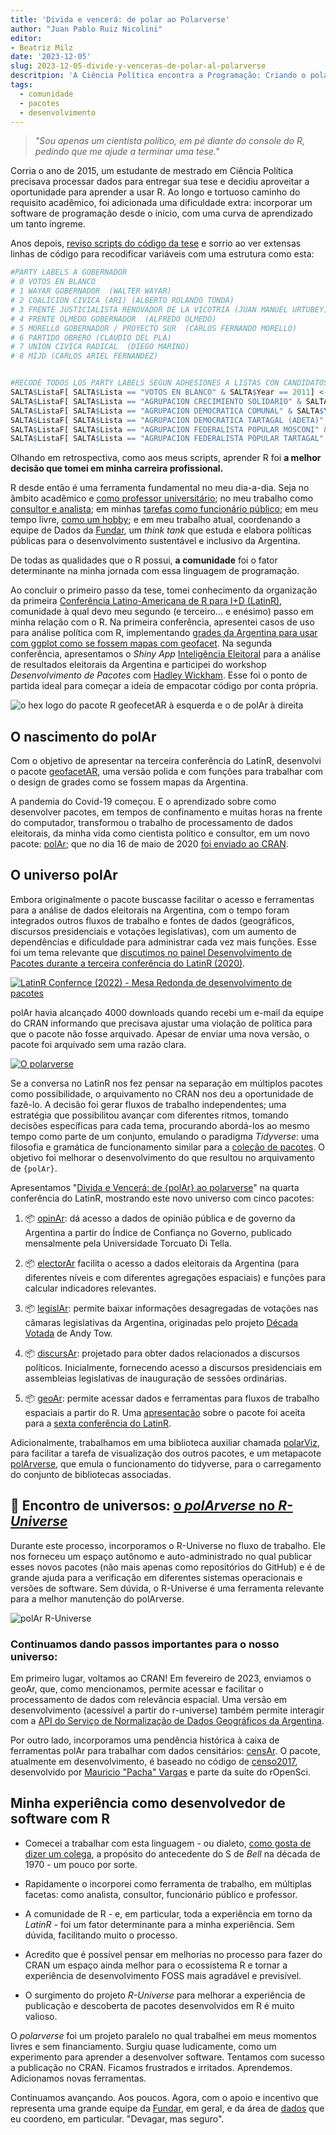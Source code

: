 ```yaml
---
title: 'Divida e vencerá: de polar ao Polarverse'
author: "Juan Pablo Ruiz Nicolini"
editor:
- Beatriz Milz
date: '2023-12-05'
slug: 2023-12-05-divide-y-venceras-de-polar-al-polarverse
descritpion: 'A Ciência Política encontra a Programação: Criando o polarverse com R e a Influência da LatinR'
tags: 
  - comunidade
  - pacotes
  - desenvolvimento
---
```


> *"Sou apenas um cientista político, em pé diante do console do R, pedindo que me ajude a terminar uma tese."*

Corria o ano de 2015, um estudante de mestrado em Ciência Política precisava processar dados para entregar sua tese e decidiu aproveitar a oportunidade para aprender a usar R. 
Ao longo e tortuoso caminho do requisito acadêmico, foi adicionada uma dificuldade extra: incorporar um software de programação desde o início, com uma curva de aprendizado um tanto íngreme.

Anos depois, [reviso scripts do código da tese](https://github.com/TuQmano/evoteSALTA_UTDT) e sorrio ao ver extensas linhas de código para recodificar variáveis com uma estrutura como esta:

``` r
#PARTY LABELS A GOBERNADOR
# 0 VOTOS EN BLANCO
# 1 WAYAR GOBERNADOR  (WALTER WAYAR)
# 2 COALICION CIVICA (ARI) (ALBERTO ROLANDO TONDA)
# 3 FRENTE JUSTICIALISTA RENOVADOR DE LA VICOTRIA (JUAN MANUEL URTUBEY)
# 4 FRENTE OLMEDO GOBERNADOR  (ALFREDO OLMEDO)
# 5 MORELLO GOBERNADOR / PROYECTO SUR  (CARLOS FERNANDO MORELLO)
# 6 PARTIDO OBRERO (CLAUDIO DEL PLA)
# 7 UNION CIVICA RADICAL  (DIEGO MARINO)
# 8 MIJD (CARLOS ARIEL FERNANDEZ)


#RECODE TODOS LOS PARTY LABELS SEGUN ADHESIONES A LISTAS CON CANDIDATOS A GOBERNADOR
SALTA$ListaF[ SALTA$Lista == "VOTOS EN BLANCO" & SALTA$Year == 2011] <-9999
SALTA$ListaF[ SALTA$Lista == "AGRUPACION CRECIMIENTO SOLIDARIO" & SALTA$Year == 2011] <-3
SALTA$ListaF[ SALTA$Lista == "AGRUPACION DEMOCRATICA COMUNAL" & SALTA$Year == 2011] <-3
SALTA$ListaF[ SALTA$Lista == "AGRUPACION DEMOCRATICA TARTAGAL (ADETA)" & SALTA$Year == 2011] <-3
SALTA$ListaF[ SALTA$Lista == "AGRUPACION FEDERALISTA POPULAR MOSCONI" & SALTA$Year == 2011] <-1
SALTA$ListaF[ SALTA$Lista == "AGRUPACION FEDERALISTA POPULAR TARTAGAL" & SALTA$Year == 2011] <-3
```

Olhando em retrospectiva, como aos meus scripts, aprender R foi **a melhor decisão que tomei em minha carreira profissional.**

R desde então é uma ferramenta fundamental no meu dia-a-dia. Seja no âmbito acadêmico e [como professor universitário](https://tuqmano.github.io/geo_utdt/); no meu trabalho como [consultor e analista](https://twitter.com/menta_arg); em minhas [tarefas como funcionário público](https://ropensci.org/es/blog/2022/11/23/r-universe-stars-1-es/); em meu tempo livre, [como um hobby](https://twitter.com/TuQmano/status/1426882408574595072); e em meu trabalho atual, coordenando a equipe de Dados da [Fundar](https://fund.ar/), um *think tank* que estuda e elabora políticas públicas para o desenvolvimento sustentável e inclusivo da Argentina.

De todas as qualidades que o R possui, **a comunidade** foi o fator determinante na minha jornada com essa linguagem de programação.


Ao concluir o primeiro passo da tese, tomei conhecimento da organização da primeira [Conferência Latino-Americana de R para I+D (LatinR)](https://latinr.org/), comunidade à qual devo meu segundo (e terceiro... e enésimo) passo em minha relação com o R. 
Na primeira conferência, apresentei casos de uso para análise política com R, implementando [grades da Argentina para usar com ggplot como se fossem mapas com geofacet](https://www.researchgate.net/publication/327382101_Geofaceting_Argentina_LatinR_2018). 
Na segunda conferência, apresentamos o *Shiny App* [Inteligência Eleitoral](http://inteligenciaelectoral.mentacomunicacion.com.ar/) para a análise de resultados eleitorais da Argentina e participei do workshop *Desenvolvimento de Pacotes* com [Hadley Wickham](https://hadley.nz/). 
Esse foi o ponto de partida ideal para começar a ideia de empacotar código por conta própria.

![o hex logo do pacote R geofecetAR à esquerda e o de polAr à direita](/img/posts/hex_joint.png)

##  O nascimento do polAr


Com o objetivo de apresentar na terceira conferência do LatinR, desenvolvi o pacote [geofacetAR](https://electorarg.github.io/geofaceteAR/), uma versão polida e com funções para trabalhar com o design de grades como se fossem mapas da Argentina.


A pandemia do Covid-19 começou. E o aprendizado sobre como desenvolver pacotes, em tempos de confinamento e muitas horas na frente do computador, transformou o trabalho de processamento de dados eleitorais, da minha vida como cientista político e consultor, em um novo pacote: [polAr](https://github.com/electorArg/polAr); que no dia 16 de maio de 2020 [foi enviado ao CRAN](https://twitter.com/CRANberriesFeed/status/1261597845808975872).

## O universo polAr

Embora originalmente o pacote buscasse facilitar o acesso e ferramentas para a análise de dados eleitorais na Argentina, com o tempo foram integrados outros fluxos de trabalho e fontes de dados (geográficos, discursos presidenciais e votações legislativas), com um aumento de dependências e dificuldade para administrar cada vez mais funções. 
Esse foi um tema relevante que [discutimos no painel Desenvolvimento de Pacotes durante a terceira conferência do LatinR (2020)](https://www.youtube.com/watch?v=UYvSv8StDa8&t=10872s).

[![LatinR Confernce (2022) - Mesa Redonda de desenvolvimento de pacotes](/img/posts/latinr-rpkg.png)](https://www.youtube.com/watch?v=UYvSv8StDa8&t=10872s)

polAr havia alcançado 4000 downloads quando recebi um e-mail da equipe do CRAN informando que precisava ajustar uma violação de política para que o pacote não fosse arquivado.
Apesar de enviar uma nova versão, o pacote foi arquivado sem uma razão clara.

[![O polarverse](/img/posts/polarverse.png)](https://github.com/politicaargentina/polarverse)

Se a conversa no LatinR nos fez pensar na separação em múltiplos pacotes como possibilidade, o arquivamento no CRAN nos deu a oportunidade de fazê-lo. 
A decisão foi gerar fluxos de trabalho independentes; uma estratégia que possibilitou avançar com diferentes ritmos, tomando decisões específicas para cada tema, procurando abordá-los ao mesmo tempo como parte de um conjunto, emulando o paradigma *Tidyverse*: uma filosofia e gramática de funcionamento similar para a [coleção de pacotes](https://tuqmano.ar/2021/06/05/de-polar-al-polarverse/). 
O objetivo foi melhorar o desenvolvimento do que resultou no arquivamento de `{polAr}`.


Apresentamos "[Divida e Vencerá: de {polAr} ao polarverse](https://github.com/TuQmano/latinr2021/blob/master/divide_reinaras/divide_reinaras.pdf)" na quarta conferência do LatinR, mostrando este novo universo com cinco pacotes:

1.  📦 [opinAr](https://politicaargentina.r-universe.dev/opinAr): dá acesso a dados de opinião pública e de governo da Argentina a partir do Índice de Confiança no Governo, publicado mensalmente pela Universidade Torcuato Di Tella.

2.  📦 [electorAr](https://politicaargentina.r-universe.dev/electorAr) facilita o acesso a dados eleitorais da Argentina (para diferentes níveis e com diferentes agregações espaciais) e funções para calcular indicadores relevantes.

3.  📦 [legislAr](https://politicaargentina.r-universe.dev/legislAr): permite baixar informações desagregadas de votações nas câmaras legislativas da Argentina, originadas pelo projeto [Década Votada](https://andytow.com/scripts/disciplina/index-d.html) de Andy Tow.

4.  📦 [discursAr](https://politicaargentina.r-universe.dev/discursAr): projetado para obter dados relacionados a discursos políticos. Inicialmente, fornecendo acesso a discursos presidenciais em assembleias legislativas de inauguração de sessões ordinárias.

5.  📦 [geoAr](https://politicaargentina.r-universe.dev/geoAr): permite acessar dados e ferramentas para fluxos de trabalho espaciais a partir do R. Uma [apresentação](https://github.com/TuQmano/latinr2023/blob/main/geoAr/geoAr.pdf) sobre o pacote foi aceita para a [sexta conferência do LatinR](https://latinr.org/).

Adicionalmente, trabalhamos em uma biblioteca auxiliar chamada [polarViz](https://politicaargentina.r-universe.dev/polArViz), para facilitar a tarefa de visualização dos outros pacotes, e um metapacote [polArverse](https://politicaargentina.r-universe.dev/polArverse), que emula o funcionamento do tidyverse, para o carregamento do conjunto de bibliotecas associadas.

## 🌠  Encontro de universos: [o *polArverse* no *R-Universe*](https://politicaargentina.r-universe.dev/builds)

Durante este processo, incorporamos o R-Universe no fluxo de trabalho. 
Ele nos forneceu um espaço autônomo e auto-administrado no qual publicar esses novos pacotes (não mais apenas como repositórios do GitHub) e é de grande ajuda para a verificação em diferentes sistemas operacionais e versões de software. 
Sem dúvida, o R-Universe é uma ferramenta relevante para a melhor manutenção do polArverse.

![polAr R-Universe](/img/posts/politicaargentina-r-universe.png)

### Continuamos dando passos importantes para o nosso universo:

Em primeiro lugar, voltamos ao CRAN! Em fevereiro de 2023, enviamos o geoAr, que, como mencionamos, permite acessar e facilitar o processamento de dados com relevância espacial.
Uma versão em desenvolvimento (acessível a partir do r-universe) também permite interagir com a [API do Serviço de Normalização de Dados Geográficos da Argentina](https://georef-ar-api.readthedocs.io/es/latest/).

Por outro lado, incorporamos uma pendência histórica à caixa de ferramentas polAr para trabalhar com dados censitários: [censAr](https://github.com/PoliticaArgentina/censAr). O pacote, atualmente em desenvolvimento, é baseado no código de [censo2017](https://docs.ropensci.org/censo2017/), desenvolvido por [Mauricio "Pacha" Vargas](https://ropensci.org/author/pach%C3%A1-aka-mauricio-vargas-sep%C3%BAlveda/) e parte da suíte do rOpenSci.


## Minha experiência como desenvolvedor de software com R


-   Comecei a trabalhar com esta linguagem - ou dialeto, [como gosta de dizer um colega](https://tuqmano.github.io/CienciaDeDatosCiPol/clases/clase1.html#12), a propósito do antecedente do S de *Bell* na década de 1970 - um pouco por sorte.

-   Rapidamente o incorporei como ferramenta de trabalho, em múltiplas facetas: como analista, consultor, funcionário público e professor.

-   A comunidade de R - e, em particular, toda a experiência em torno da *LatinR* - foi um fator determinante para a minha experiência. Sem dúvida, facilitando muito o processo.

-   Acredito que é possível pensar em melhorias no processo para fazer do CRAN um espaço ainda melhor para o ecossistema R e tornar a experiência de desenvolvimento FOSS mais agradável e previsível.

-   O surgimento do projeto *R-Universe* para melhorar a experiência de publicação e descoberta de pacotes desenvolvidos em R é muito valioso.

O *polarverse* foi um projeto paralelo no qual trabalhei em meus momentos livres e sem financiamento. 
Surgiu quase ludicamente, como um experimento para aprender a desenvolver software. Tentamos com sucesso a publicação no CRAN. 
Ficamos frustrados e irritados. 
Aprendemos. 
Adicionamos novas ferramentas.

Continuamos avançando. Aos poucos. Agora, com o apoio e incentivo que representa uma grande equipe da [Fundar](https://fund.ar/), em geral, e da área de [dados](https://fund.ar/area/datos/) que eu coordeno, em particular. "Devagar, mas seguro".



